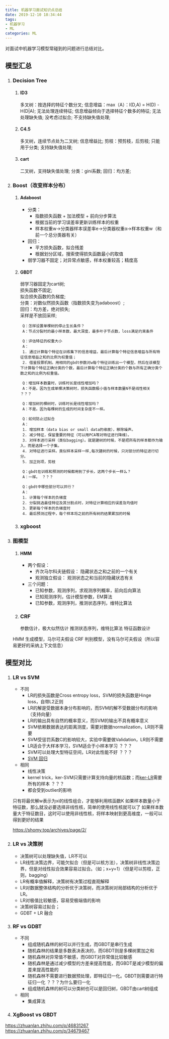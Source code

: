 ```yaml
---
title: 机器学习面试知识点总结
date: 2019-12-10 18:34:44
tags: 
- 机器学习
- ML
categories: ML
---
```

对面试中机器学习模型常碰到的问题进行总结对比。
<!--more-->

## 模型汇总
1. ### Decision Tree
	1. #### ID3
		多叉树：按选择的特征个数分叉;
		信息增益：max（A）：I(D,A) = H(D) - H(D|A);
		无法处理连续特征;
		信息增益倾向于选择特征个数多的特征;
		无法处理缺失值;
		没考虑过拟合;
		不支持缺失值处理;
	2. #### C4.5
		多叉树，连续节点处为二叉树;
		信息增益比;
		剪枝：预剪枝，后剪枝;
		只能用于分类;
		支持缺失值处理;
	3. #### cart
		二叉树，支持缺失值处理;
		分类：gini系数;
		回归：均方差;
2. ### Boost（改变样本分布）
	1. #### Adaboost
		* 分类：
			* 指数损失函数 + 加法模型 + 前向分步算法
			* 根据当前的学习误差率更新训练样本的权重
			* 样本权重w->分类器样本误差率e->分类器权重α->样本权重w（和前一个总分类器有关）
		* 回归：
			* 平方损失函数，拟合残差
			* 根据划分区域，搜索使得损失函数最小的取值 
		* 弱学习器不固定；对异常点敏感，样本权重较高；精度高  
	2. #### GBDT
		弱学习器固定为cart树;  
		损失函数不固定;  
		拟合损失函数的负梯度;  
		分类：对数似然损失函数（指数损失变为adaboost）;  
		回归：均方差，绝对损失;  
		采样是不放回采样; 
		
			Q：怎样设置单棵树的停止生长条件？  
			A：节点分裂时的最小样本数，最大深度，最多叶子节点数，loss满足约束条件  

			Q：评估特征的权重大小  
			A：  
			1. 通过计算每个特征在训练集下的信息增益，最后计算每个特征信息增益与所有特征信息增益之和的比例为权重值；  
			2. 借鉴投票机制。用相同的gbdt参数对w每个特征训练出一个模型，然后在该模型下计算每个特征正确分类的个数，最后计算每个特征正确分类的个数与所有正确分类个数之和的比例为权重值。  

			Q：增加样本数量时，训练时长是线性增加吗？  
			A：不是。因为生成单棵决策树时，损失函数极小值与样本数量N不是线性相关  ？？？  

			Q：增加树的棵树时，训练时长是线性增加吗？  
			A：不是。因为每棵树的生成的时间复杂度不一样。   

			Q：如何防止过拟合  
			A：  
			1. 增加样本（data bias or small data的缘故），移除噪声。  
			2. 减少特征，保留重要的特征（可以用PCA等对特征进行降维）。  
			3. 对样本进行采样（类似bagging）。就是建树的时候，不是把所有的样本都作为输入，而是选择一个子集。  
			4. 对特征进行采样。类似样本采样一样,每次建树的时候，只对部分的特征进行切分。  
			5. 加正则项，剪枝  

			Q：gbdt在训练和预测的时候都用到了步长，这两个步长一样么？  
			A：一样。 ？？？  

			Q：gbdt中哪些部分可以并行？  
			A：  
			1. 计算每个样本的负梯度  
			2. 分裂挑选最佳特征及其分割点时，对特征计算相应的误差及均值时  
			3. 更新每个样本的负梯度时  
			4. 最后预测过程中，每个样本将之前的所有树的结果累加的时候  
		
	3. ### xgboost

3. ### 图模型
	1. #### HMM
		* 两个假设：
			* 齐次马尔科夫链假设：
			隐藏状态之和之前的一个有关
			* 观测独立假设：
			观测状态之和当前的隐藏状态有关
		* 三个问题：
			* 已知参数，观测序列，求观测序列概率，前向后向算法
			* 已知观测序列，估计模型参数，EM算法
			* 已知参数，观测序列，推测状态序列，维特比算法
	2. ### CRF
		参数估计，极大似然估计
		推测状态序列，维特比算法
		特征函数设计

	HMM	生成模型，马尔可夫假设
	CRF 判别模型，没有马尔可夫假设（所以容易更好的采纳上下文信息）

## 模型对比
1. ### LR vs SVM
	* 不同
		* LR的损失函数是Cross entropy loss，SVM的损失函数是Hinge loss，自带L2正则
		* LR的解是受数据本身分布影响的，而SVM的解不受数据分布的影响（支持向量）
		* LR的输出具有自然的概率意义，而SVM的输出不具有概率意义
		* SVM依赖数据表达的距离测度，需要对数据normalization，LR则不需要
		* SVM受惩罚系数C的影响较大，实验中需要做Validation，LR则不需要
		* LR适合于大样本学习，SVM适合于小样本学习 ？？？
		* SVM可以处理大型特征空间，LR对此性能不好 ？？？
		* [SVM 回归](https://shomy.top/2017/03/09/support-vector-regression/) 
	* 相同
		* 线性决策
		* kernel trick，ker-SVM只需要计算支持向量的核函数；而[ker-LR](https://shomy.top/2017/03/07/kernel-lr/)需要所有的样本 ？？？
		* 都会受到outlier的影响

	只有将最优解w表示为xi的线性组合，才能够利用核函数K
	如果样本数量小于特征数，那么就没必要选择非线性核，简单的使用线性核就可以了
	如果样本数量大于特征数目，这时可以使用非线性核，将样本映射到更高维度，一般可以得到更好的结果

	<https://shomy.top/archives/page/2/>

2. ### LR vs 决策树
	* 决策树可以处理缺失值，LR不可以
	* LR线性决策边界，可能欠拟合（但是可以核方法），决策树非线性决策边界，但是对线性拟合效果容易过拟合。（如；x+y=1）（但是可以剪枝，正则，bagging）
	* LR有概率值解释，决策树有决策过程直观解释
	* LR对数据整体结构的分析优于决策树，而决策树对局部结构的分析优于LR。
	* LR对极值比较敏感，容易受极端值的影响
	* 决策树容易过拟合；
	* GDBT + LR 融合

3. ### RF vs GDBT
	* 不同
		* 组成随机森林的树可以并行生成，而GBDT是串行生成
		* 随机森林的结果是多数表决表决的，而GBDT则是多棵树累加之和
		* 随机森林对异常值不敏感，而GBDT对异常值比较敏感
		* 随机森林是通过减少模型的方差来提高性能，而GBDT是减少模型的偏差来提高性能的
		* 随机森林不需要进行数据预处理，即特征归一化。GBDT则需要进行特征归一化 ？？？为什么要归一化
		* 组成随机森林的树可以分类树也可以是回归树，GBDT由cart树组成
	* 相同
		* 集成算法

4. ### XgBoost vs GBDT


<https://zhuanlan.zhihu.com/p/46831267>  
<https://zhuanlan.zhihu.com/p/34679467>
